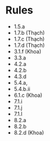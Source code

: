 # Rules
- 1.5.a
- 1.7.b (Thạch)
- 1.7.c (Thạch)
- 1.7.d (Thạch)
- 3.1.f (Khoa)
- 3.3.a
- 4.2.a
- 4.2.b
- 4.3.d
- 5.4.a,
- 5.4.b.ii
- 6.1.c (Khoa)
- 7.1.i
- 7.1.j
- 7.1.l
- 8.2.a
- 8.2.b
- 8.2.d (Khoa)
